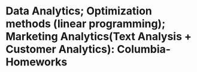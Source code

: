 # Data Analytics; Optimization methods (linear programming); Marketing Analytics(Text Analysis + Customer Analytics): Columbia-Homeworks
